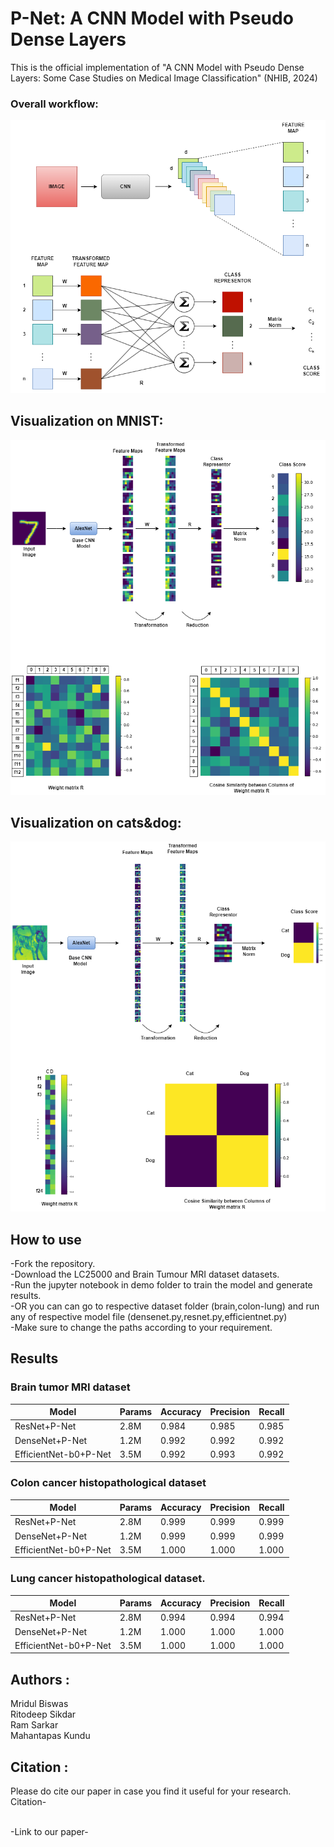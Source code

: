 # P-Net: A CNN Model with Pseudo Dense Layers
This is the official implementation of "A CNN Model with Pseudo Dense Layers:
Some Case Studies on Medical Image
Classification" (NHIB, 2024)

### Overall workflow:
![architecture](https://github.com/mridulbiswas402/P-Net/blob/main/results/PNet.png?raw=true)

##  Visualization on MNIST:
![Mnist](https://github.com/mridulbiswas402/P-Net/blob/main/results/pnet_mnist.png?raw=true)

##  Visualization on cats&dog:
![cats&gods](https://github.com/mridulbiswas402/P-Net/blob/main/results/pnet_cats.png?raw=true)


## How to use
-Fork the repository.<br/>
-Download the LC25000 and Brain Tumour MRI dataset datasets.<br/>
-Run the jupyter notebook in demo folder to train the model and generate results.<br/> 
-OR you can can go to respective dataset folder (brain,colon-lung) and run any of respective model file
(densenet.py,resnet.py,efficientnet.py)<br/>
-Make sure to change the paths according to your requirement.<br/>

## Results
### Brain tumor MRI dataset

| Model                 | Params  | Accuracy | Precision |  Recall  |
|-----------------------|---------|----------|-----------|----------|
| ResNet+P-Net          |  2.8M   |  0.984   |  0.985    |  0.985   |
| DenseNet+P-Net        |  1.2M   |  0.992   |  0.992    |  0.992   |
| EfficientNet-b0+P-Net |  3.5M   |  0.992   |  0.993    |  0.992   |


### Colon cancer histopathological dataset

| Model                 | Params  | Accuracy | Precision |  Recall  |
|-----------------------|---------|----------|-----------|----------|
| ResNet+P-Net          |  2.8M   |  0.999   |  0.999    |  0.999   |
| DenseNet+P-Net        |  1.2M   |  0.999   |  0.999    |  0.999   |
| EfficientNet-b0+P-Net |  3.5M   |  1.000   |  1.000    |  1.000   |

### Lung cancer histopathological dataset.

| Model                 | Params  | Accuracy | Precision |  Recall  |
|-----------------------|---------|----------|-----------|----------|
| ResNet+P-Net          |  2.8M   |  0.994   |  0.994    |  0.994   |
| DenseNet+P-Net        |  1.2M   |  1.000   |  1.000    |  1.000   |
| EfficientNet-b0+P-Net |  3.5M   |  1.000   |  1.000    |  1.000   |


## Authors :
Mridul Biswas<br/>
Ritodeep Sikdar<br/> 
Ram Sarkar<br/>
Mahantapas Kundu<br/>

## Citation :
Please do cite our paper in case you find it useful for your research.<br/>
Citation-<br/>

<br/>
-Link to our paper-<br/>
